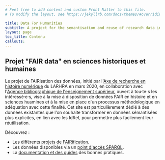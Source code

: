 ```yaml
---
# Feel free to add content and custom Front Matter to this file.
# To modify the layout, see https://jekyllrb.com/docs/themes/#overriding-theme-defaults

title: Data For Humanities
subtitle: A project for the semantisation and reuse of research data in HSS
layout: page
toc_title: Contenu
callouts:
---
```


## Projet "FAIR data" en sciences historiques et humaines

Le projet de FAIRisation des données, initié par l'[Axe de recherche en histoire numérique](http://larhra.fr/axe-de-recherche-en-histoire-numerique) du LARHRA en mars 2020, en collaboration avec l'[Agence bibliographique de l'enseignement supérieur](https://abes.fr), ouvert à tou⋅te⋅s les intéressé⋅e⋅s, vise à la mise à disposition de données FAIR en histoire et en sciences huamines et à la mise en place d'un processus méthodologique en adéquation avec cette finalité.
Cet site est particulièrement dédié à des données existantes que l'on souhaite transformer en données sémantisées plus explicites, en lien avec les IdRef, pour permettre plus facilement leur réutilisation.

Découvrez :
- Les différents [projets de FAIRification](/projects/projects-landing).
- Les données disponibles via un [point d'accès SPARQL](/sparql-endpoint/sparql-landing).
- La [documentation et des guides](/guides/more-about-faire) des bonnes pratiques.
